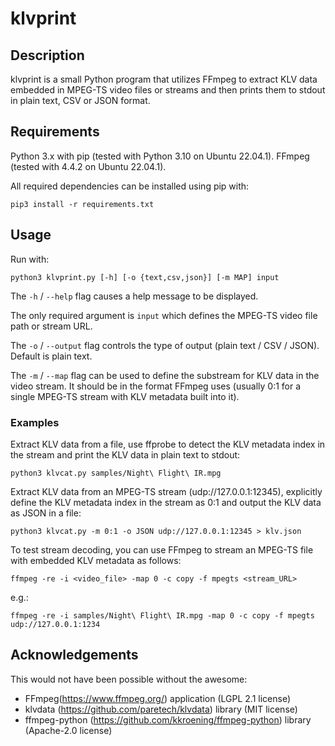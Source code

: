 klvprint
========


## Description

klvprint is a small Python program that utilizes FFmpeg to extract KLV data 
embedded in MPEG-TS video files or streams and then prints them to stdout in
plain text, CSV or JSON format.

## Requirements

Python 3.x with pip (tested with Python 3.10 on Ubuntu 22.04.1).
FFmpeg (tested with 4.4.2 on Ubuntu 22.04.1).

All required dependencies can be installed using pip with:

```
pip3 install -r requirements.txt
```

## Usage

Run with:

```
python3 klvprint.py [-h] [-o {text,csv,json}] [-m MAP] input
```

The `-h` / `--help` flag causes a help message to be displayed.

The only required argument is `input` which defines the MPEG-TS video file path or stream URL.

The `-o` / `--output` flag controls the type of output (plain text / CSV / JSON). Default is plain text.

The `-m` / `--map` flag can be used to define the substream for KLV data in the video stream. It should be in the format FFmpeg uses (usually 0:1 for a single MPEG-TS stream with KLV metadata built into it).

### Examples

Extract KLV data from a file, use ffprobe to detect the KLV metadata index in the stream and print the KLV data in plain text to stdout:

```
python3 klvcat.py samples/Night\ Flight\ IR.mpg
```

Extract KLV data from an MPEG-TS stream (udp://127.0.0.1:12345), explicitly define the KLV metadata index in the stream as 0:1 and output the KLV data as JSON in a file:

```
python3 klvcat.py -m 0:1 -o JSON udp://127.0.0.1:12345 > klv.json
```

To test stream decoding, you can use FFmpeg to stream an MPEG-TS file with embedded KLV metadata as follows:

```
ffmpeg -re -i <video_file> -map 0 -c copy -f mpegts <stream_URL>
```

e.g.:

```
ffmpeg -re -i samples/Night\ Flight\ IR.mpg -map 0 -c copy -f mpegts udp://127.0.0.1:1234
```

## Acknowledgements

This would not have been possible without the awesome:

- FFmpeg(https://www.ffmpeg.org/) application (LGPL 2.1 license)
- klvdata (https://github.com/paretech/klvdata) library (MIT license)
- ffmpeg-python (https://github.com/kkroening/ffmpeg-python) library (Apache-2.0 license)
